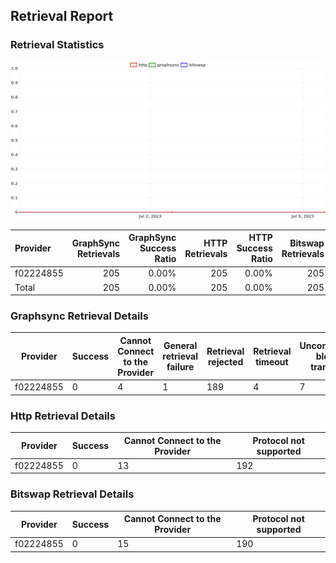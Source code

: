 ## Retrieval Report
### Retrieval Statistics
<img src="https://raw.githubusercontent.com/data-preservation-programs/filplus-checker-assets/main/filecoin-project/filecoin-plus-large-datasets/issues/1727/1689217323622.png"/>

| Provider  | GraphSync Retrievals | GraphSync Success Ratio | HTTP Retrievals | HTTP Success Ratio | Bitswap Retrievals | Bitswap Success Ratio |
| :-------- | -------------------: | ----------------------: | --------------: | -----------------: | -----------------: | --------------------: |
| f02224855 |                  205 |                   0.00% |             205 |              0.00% |                205 |                 0.00% |
| Total     |                  205 |                   0.00% |             205 |              0.00% |                205 |                 0.00% |

### Graphsync Retrieval Details
| Provider  | Success | Cannot Connect to the Provider | General retrieval failure | Retrieval rejected | Retrieval timeout | Unconfirmed block transfer |
| --------- | ------- | ------------------------------ | ------------------------- | ------------------ | ----------------- | -------------------------- |
| f02224855 | 0       | 4                              | 1                         | 189                | 4                 | 7                          |

### Http Retrieval Details
| Provider  | Success | Cannot Connect to the Provider | Protocol not supported |
| --------- | ------- | ------------------------------ | ---------------------- |
| f02224855 | 0       | 13                             | 192                    |

### Bitswap Retrieval Details
| Provider  | Success | Cannot Connect to the Provider | Protocol not supported |
| --------- | ------- | ------------------------------ | ---------------------- |
| f02224855 | 0       | 15                             | 190                    |
